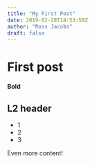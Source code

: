 ```yaml
---
title: "My First Post"
date: 2019-02-28T14:53:58Z
author: "Ross Jacobs"
draft: false
---
```


# First post

**Bold**

## L2 header

* 1
* 2
* 3

Even more content!
